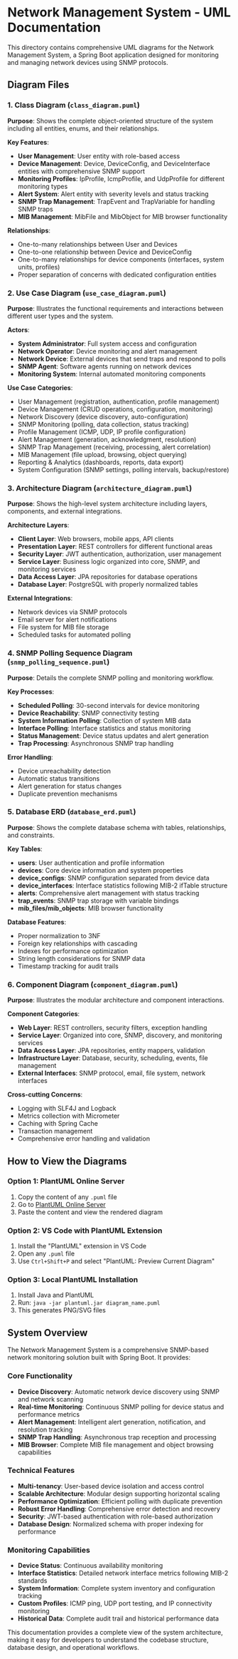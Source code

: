 # Network Management System - UML Documentation

This directory contains comprehensive UML diagrams for the Network Management System, a Spring Boot application designed for monitoring and managing network devices using SNMP protocols.

## Diagram Files

### 1. Class Diagram (`class_diagram.puml`)
**Purpose**: Shows the complete object-oriented structure of the system including all entities, enums, and their relationships.

**Key Features**:
- **User Management**: User entity with role-based access
- **Device Management**: Device, DeviceConfig, and DeviceInterface entities with comprehensive SNMP support
- **Monitoring Profiles**: IpProfile, IcmpProfile, and UdpProfile for different monitoring types
- **Alert System**: Alert entity with severity levels and status tracking
- **SNMP Trap Management**: TrapEvent and TrapVariable for handling SNMP traps
- **MIB Management**: MibFile and MibObject for MIB browser functionality

**Relationships**:
- One-to-many relationships between User and Devices
- One-to-one relationship between Device and DeviceConfig
- One-to-many relationships for device components (interfaces, system units, profiles)
- Proper separation of concerns with dedicated configuration entities

### 2. Use Case Diagram (`use_case_diagram.puml`)
**Purpose**: Illustrates the functional requirements and interactions between different user types and the system.

**Actors**:
- **System Administrator**: Full system access and configuration
- **Network Operator**: Device monitoring and alert management
- **Network Device**: External devices that send traps and respond to polls
- **SNMP Agent**: Software agents running on network devices
- **Monitoring System**: Internal automated monitoring components

**Use Case Categories**:
- User Management (registration, authentication, profile management)
- Device Management (CRUD operations, configuration, monitoring)
- Network Discovery (device discovery, auto-configuration)
- SNMP Monitoring (polling, data collection, status tracking)
- Profile Management (ICMP, UDP, IP profile configuration)
- Alert Management (generation, acknowledgment, resolution)
- SNMP Trap Management (receiving, processing, alert correlation)
- MIB Management (file upload, browsing, object querying)
- Reporting & Analytics (dashboards, reports, data export)
- System Configuration (SNMP settings, polling intervals, backup/restore)

### 3. Architecture Diagram (`architecture_diagram.puml`)
**Purpose**: Shows the high-level system architecture including layers, components, and external integrations.

**Architecture Layers**:
- **Client Layer**: Web browsers, mobile apps, API clients
- **Presentation Layer**: REST controllers for different functional areas
- **Security Layer**: JWT authentication, authorization, user management
- **Service Layer**: Business logic organized into core, SNMP, and monitoring services
- **Data Access Layer**: JPA repositories for database operations
- **Database Layer**: PostgreSQL with properly normalized tables

**External Integrations**:
- Network devices via SNMP protocols
- Email server for alert notifications
- File system for MIB file storage
- Scheduled tasks for automated polling

### 4. SNMP Polling Sequence Diagram (`snmp_polling_sequence.puml`)
**Purpose**: Details the complete SNMP polling and monitoring workflow.

**Key Processes**:
- **Scheduled Polling**: 30-second intervals for device monitoring
- **Device Reachability**: SNMP connectivity testing
- **System Information Polling**: Collection of system MIB data
- **Interface Polling**: Interface statistics and status monitoring
- **Status Management**: Device status updates and alert generation
- **Trap Processing**: Asynchronous SNMP trap handling

**Error Handling**:
- Device unreachability detection
- Automatic status transitions
- Alert generation for status changes
- Duplicate prevention mechanisms

### 5. Database ERD (`database_erd.puml`)
**Purpose**: Shows the complete database schema with tables, relationships, and constraints.

**Key Tables**:
- **users**: User authentication and profile information
- **devices**: Core device information and system properties
- **device_configs**: SNMP configuration separated from device data
- **device_interfaces**: Interface statistics following MIB-2 ifTable structure
- **alerts**: Comprehensive alert management with status tracking
- **trap_events**: SNMP trap storage with variable bindings
- **mib_files/mib_objects**: MIB browser functionality

**Database Features**:
- Proper normalization to 3NF
- Foreign key relationships with cascading
- Indexes for performance optimization
- String length considerations for SNMP data
- Timestamp tracking for audit trails

### 6. Component Diagram (`component_diagram.puml`)
**Purpose**: Illustrates the modular architecture and component interactions.

**Component Categories**:
- **Web Layer**: REST controllers, security filters, exception handling
- **Service Layer**: Organized into core, SNMP, discovery, and monitoring services
- **Data Access Layer**: JPA repositories, entity mappers, validation
- **Infrastructure Layer**: Database, security, scheduling, events, file management
- **External Interfaces**: SNMP protocol, email, file system, network interfaces

**Cross-cutting Concerns**:
- Logging with SLF4J and Logback
- Metrics collection with Micrometer
- Caching with Spring Cache
- Transaction management
- Comprehensive error handling and validation

## How to View the Diagrams

### Option 1: PlantUML Online Server
1. Copy the content of any `.puml` file
2. Go to [PlantUML Online Server](http://www.plantuml.com/plantuml/uml/)
3. Paste the content and view the rendered diagram

### Option 2: VS Code with PlantUML Extension
1. Install the "PlantUML" extension in VS Code
2. Open any `.puml` file
3. Use `Ctrl+Shift+P` and select "PlantUML: Preview Current Diagram"

### Option 3: Local PlantUML Installation
1. Install Java and PlantUML
2. Run: `java -jar plantuml.jar diagram_name.puml`
3. This generates PNG/SVG files

## System Overview

The Network Management System is a comprehensive SNMP-based network monitoring solution built with Spring Boot. It provides:

### Core Functionality
- **Device Discovery**: Automatic network device discovery using SNMP and network scanning
- **Real-time Monitoring**: Continuous SNMP polling for device status and performance metrics
- **Alert Management**: Intelligent alert generation, notification, and resolution tracking
- **SNMP Trap Handling**: Asynchronous trap reception and processing
- **MIB Browser**: Complete MIB file management and object browsing capabilities

### Technical Features
- **Multi-tenancy**: User-based device isolation and access control
- **Scalable Architecture**: Modular design supporting horizontal scaling
- **Performance Optimization**: Efficient polling with duplicate prevention
- **Robust Error Handling**: Comprehensive error detection and recovery
- **Security**: JWT-based authentication with role-based authorization
- **Database Design**: Normalized schema with proper indexing for performance

### Monitoring Capabilities
- **Device Status**: Continuous availability monitoring
- **Interface Statistics**: Detailed network interface metrics following MIB-2 standards
- **System Information**: Complete system inventory and configuration tracking
- **Custom Profiles**: ICMP ping, UDP port testing, and IP connectivity monitoring
- **Historical Data**: Complete audit trail and historical performance data

This documentation provides a complete view of the system architecture, making it easy for developers to understand the codebase structure, database design, and operational workflows.
